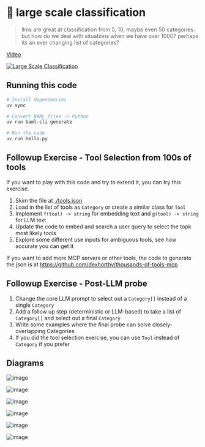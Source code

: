 # 🦄 large scale classification

> ​llms are great at classification from 5, 10, maybe even 50 categories. but how do we deal with situations when we have over 1000? perhaps its an ever changing list of categories?

[Video](https://youtu.be/6B7MzraQMZk)

[![Large Scale Classification](https://img.youtube.com/vi/6B7MzraQMZk/0.jpg)](https://www.youtube.com/watch?v=6B7MzraQMZk)


## Running this code

```bash
# Install dependencies
uv sync
```

```bash
# Convert BAML files -> Python
uv run baml-cli generate
```

```bash
# Run the code
uv run hello.py
```

## Followup Exercise - Tool Selection from 100s of tools

If you want to play with this code and try to extend it, you can try this exercise.

1. Skim the file at [./tools.json](./tools.json)
2. Load in the list of tools as `Category` or create a similar class for `Tool`
3. Implement `f(tool) -> string` for embedding text and `g(tool) -> string` for LLM text 
4. Update the code to embed and search a user query to select the topk most likely tools
5. Explore some different use inputs for ambiguous tools, see how accurate you can get it

If you want to add more MCP servers or other tools, the code to generate the json is at https://github.com/dexhorthy/thousands-of-tools-mcp

## Followup Exercise - Post-LLM probe

1. Change the core LLM prompt to select out a `Category[]` instead of a single `Category`
2. Add a follow up step (deterministic or LLM-based) to take a list of `Category[]` and select out a final `Category`
3. Write some examples where the final probe can solve closely-overlapping Categories
4. If you did the tool selection exercise, you can use `Tool` instead of `Category` if you prefer


## Diagrams

![image](https://github.com/user-attachments/assets/233eca5d-07a9-4238-a812-bae538dc7b78)

![image](https://github.com/user-attachments/assets/02b775f1-50a2-424f-934a-14982e5025a4)

![image](https://github.com/user-attachments/assets/abe0e587-360f-4d06-8973-cd91a8e4ea0d)

![image](https://github.com/user-attachments/assets/c13795d4-1ada-40a3-9d11-5912dbd3a787)

![image](https://github.com/user-attachments/assets/3dfa6815-c7b0-46cb-b02c-189e51c016c4)

![image](https://github.com/user-attachments/assets/6cb9c541-ba25-478b-8244-62b4114acb97)
